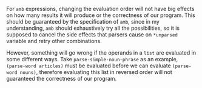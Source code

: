 For `amb` expressions, changing the evaluation order will not have
big effects on how many results it will produce or the correctness of
our program. This should be guaranteed by the specification of `amb`,
since in my understanding, `amb` should exhaustively try all the possibilities,
so it is supposed to cancel the side effects that parsers cause on `*unparsed` variable
and retry other combinations.

However, something will go wrong if the operands in a `list` are
evaluated in some different ways. Take `parse-simple-noun-phrase` as an example,
`(parse-word articles)` must be evaluated before we can evaluate `(parse-word nouns)`,
therefore evaluating this list in reversed order will not guaranteed the correctness
of our program.
